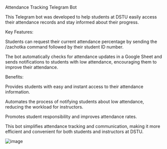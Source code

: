Attendance Tracking Telegram Bot

This Telegram bot was developed to help students at DSTU easily access their attendance records and stay informed about their progress.

Key Features:

Students can request their current attendance percentage by sending the /zachotka command followed by their student ID number.

The bot automatically checks for attendance updates in a Google Sheet and sends notifications to students with low attendance, encouraging them to improve their attendance.

Benefits:

Provides students with easy and instant access to their attendance information.

Automates the process of notifying students about low attendance, reducing the workload for instructors.

Promotes student responsibility and improves attendance rates.

This bot simplifies attendance tracking and communication, making it more efficient and convenient for both students and instructors at DSTU.


![image](https://github.com/JoyKad/TG_bot/assets/56535439/25beaee4-bdec-40e9-a738-d7328a7c2720)
